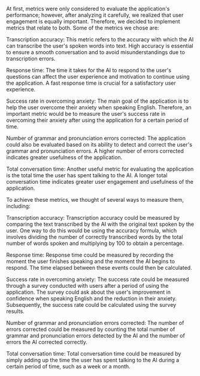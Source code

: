 At first, metrics were only considered to evaluate the application's performance; however, after analyzing it carefully, we realized that user engagement is equally important. Therefore, we decided to implement metrics that relate to both. Some of the metrics we chose are:

Transcription accuracy: This metric refers to the accuracy with which the AI can transcribe the user's spoken words into text. High accuracy is essential to ensure a smooth conversation and to avoid misunderstandings due to transcription errors.

Response time: The time it takes for the AI to respond to the user's questions can affect the user experience and motivation to continue using the application. A fast response time is crucial for a satisfactory user experience.

Success rate in overcoming anxiety: The main goal of the application is to help the user overcome their anxiety when speaking English. Therefore, an important metric would be to measure the user's success rate in overcoming their anxiety after using the application for a certain period of time.

Number of grammar and pronunciation errors corrected: The application could also be evaluated based on its ability to detect and correct the user's grammar and pronunciation errors. A higher number of errors corrected indicates greater usefulness of the application.

Total conversation time: Another useful metric for evaluating the application is the total time the user has spent talking to the AI. A longer total conversation time indicates greater user engagement and usefulness of the application.

To achieve these metrics, we thought of several ways to measure them, including:

Transcription accuracy: Transcription accuracy could be measured by comparing the text transcribed by the AI with the original text spoken by the user. One way to do this would be using the accuracy formula, which involves dividing the number of correctly transcribed words by the total number of words spoken and multiplying by 100 to obtain a percentage.

Response time: Response time could be measured by recording the moment the user finishes speaking and the moment the AI begins to respond. The time elapsed between these events could then be calculated.

Success rate in overcoming anxiety: The success rate could be measured through a survey conducted with users after a period of using the application. The survey could ask about the user's improvement in confidence when speaking English and the reduction in their anxiety. Subsequently, the success rate could be calculated using the survey results.

Number of grammar and pronunciation errors corrected: The number of errors corrected could be measured by counting the total number of grammar and pronunciation errors detected by the AI and the number of errors the AI corrected correctly.

Total conversation time: Total conversation time could be measured by simply adding up the time the user has spent talking to the AI during a certain period of time, such as a week or a month.
